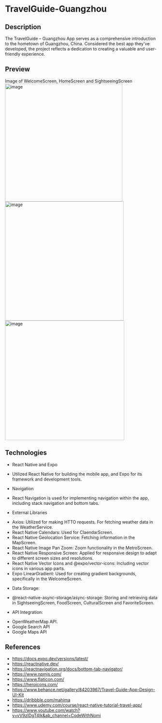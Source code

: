 # TravelGuide-Guangzhou
## Description
The TravelGuide – Guangzhou App serves as a comprehensive introduction to the hometown of Guangzhou, China. Considered the best app they've developed, the project reflects a dedication to creating a valuable and user-friendly experience.

## Preview
Image of WelcomeScreen, HomeScreen and SightseeingScreen
<img width="388" alt="image" src="https://github.com/zhiqingfeng/FinalProject_TravelGuide-Guangzhou/assets/95883827/3125f079-c111-426d-9e51-e9958c8fab1b">
<img width="392" alt="image" src="https://github.com/zhiqingfeng/FinalProject_TravelGuide-Guangzhou/assets/95883827/4e6da536-61a2-4ff8-8c6f-a21e066f9151">
<img width="394" alt="image" src="https://github.com/zhiqingfeng/FinalProject_TravelGuide-Guangzhou/assets/95883827/f0b33627-266d-40ad-871e-7decbbebc4ce">

## Technologies
-	React Native and Expo
* Utilized React Native for building the mobile app, and Expo for its framework and development tools.
-	Navigation
* React Navigation is used for implementing navigation within the app, including stack navigation and bottom tabs.
-	External Libraries
* Axios: Utilized for making HTTO requests. For fetching weather data in the WeatherService.
* React Native Calendars: Used for ClaendarScreen.
* React Native Geolocation Service: Fetching information in the MapScreen.
* React Native Image Pan Zoom: Zoom functionality in the MetroScreen.
* React Native Responsive Screen: Applied for responsive design to adapt to different screen sizes and resolutions.
* React Native Vector Icons and @expo/vector-icons: Including vector icons in various app parts.
* Expo LinearGradient: Used for creating gradient backgrounds, specifically in the WelcomeScreen.
- Data Storage:
* @react-native-async-storage/async-storage: Storing and retrieving data in SightseeingScreen, FoodScreen, CulturalScreen and FavoriteScreen. 
- API Integration:
* OpenWeatherMap API.
* Google Search API
* Google Maps API

## References 
- https://docs.expo.dev/versions/latest/
- https://reactnative.dev/
- https://reactnavigation.org/docs/bottom-tab-navigator/
- https://www.npmjs.com/
- https://www.flaticon.com/
- https://heroicons.com/
- https://www.behance.net/gallery/84203967/Travel-Guide-App-Design-UI-Kit
- https://dribbble.com/mahima
- https://www.udemy.com/course/react-native-tutorial-travel-app/
- https://www.youtube.com/watch?v=vV9zIDgT4Ik&ab_channel=CodeWithNomi
